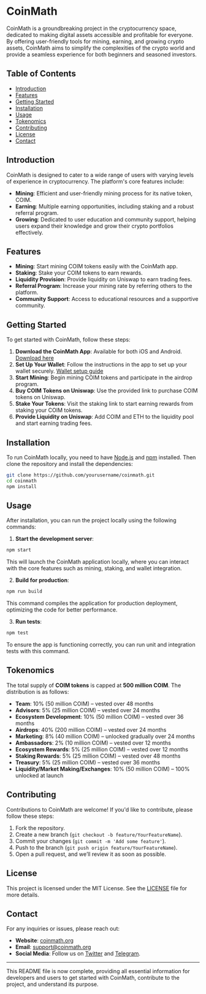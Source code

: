 # **CoinMath**

CoinMath is a groundbreaking project in the cryptocurrency space, dedicated to making digital assets accessible and profitable for everyone. By offering user-friendly tools for mining, earning, and growing crypto assets, CoinMath aims to simplify the complexities of the crypto world and provide a seamless experience for both beginners and seasoned investors.

## **Table of Contents**

- [Introduction](#introduction)
- [Features](#features)
- [Getting Started](#getting-started)
- [Installation](#installation)
- [Usage](#usage)
- [Tokenomics](#tokenomics)
- [Contributing](#contributing)
- [License](#license)
- [Contact](#contact)

## **Introduction**

CoinMath is designed to cater to a wide range of users with varying levels of experience in cryptocurrency. The platform's core features include:

- **Mining**: Efficient and user-friendly mining process for its native token, COIM.
- **Earning**: Multiple earning opportunities, including staking and a robust referral program.
- **Growing**: Dedicated to user education and community support, helping users expand their knowledge and grow their crypto portfolios effectively.

## **Features**

- **Mining**: Start mining COIM tokens easily with the CoinMath app.
- **Staking**: Stake your COIM tokens to earn rewards.
- **Liquidity Provision**: Provide liquidity on Uniswap to earn trading fees.
- **Referral Program**: Increase your mining rate by referring others to the platform.
- **Community Support**: Access to educational resources and a supportive community.

## **Getting Started**

To get started with CoinMath, follow these steps:

1. **Download the CoinMath App**: Available for both iOS and Android. [Download here](https://bit.ly/coinmathapp)
2. **Set Up Your Wallet**: Follow the instructions in the app to set up your wallet securely. [Wallet setup guide](https://coinmath.org/adding-the-base-network-and-coinmath-token-to-any-web3-wallet/)
3. **Start Mining**: Begin mining COIM tokens and participate in the airdrop program.
4. **Buy COIM Tokens on Uniswap**: Use the provided link to purchase COIM tokens on Uniswap.
5. **Stake Your Tokens**: Visit the staking link to start earning rewards from staking your COIM tokens.
6. **Provide Liquidity on Uniswap**: Add COIM and ETH to the liquidity pool and start earning trading fees.

## **Installation**

To run CoinMath locally, you need to have [Node.js](https://nodejs.org/) and [npm](https://www.npmjs.com/) installed. Then clone the repository and install the dependencies:

```bash
git clone https://github.com/yourusername/coinmath.git
cd coinmath
npm install
```

## **Usage**

After installation, you can run the project locally using the following commands:

1. **Start the development server**:

```bash
npm start
```

This will launch the CoinMath application locally, where you can interact with the core features such as mining, staking, and wallet integration.

2. **Build for production**:

```bash
npm run build
```

This command compiles the application for production deployment, optimizing the code for better performance.

3. **Run tests**:

```bash
npm test
```

To ensure the app is functioning correctly, you can run unit and integration tests with this command.

## **Tokenomics**

The total supply of **COIM tokens** is capped at **500 million COIM**. The distribution is as follows:

- **Team**: 10% (50 million COIM) – vested over 48 months
- **Advisors**: 5% (25 million COIM) – vested over 24 months
- **Ecosystem Development**: 10% (50 million COIM) – vested over 36 months
- **Airdrops**: 40% (200 million COIM) – vested over 24 months
- **Marketing**: 8% (40 million COIM) – unlocked gradually over 24 months
- **Ambassadors**: 2% (10 million COIM) – vested over 12 months
- **Ecosystem Rewards**: 5% (25 million COIM) – vested over 12 months
- **Staking Rewards**: 5% (25 million COIM) – vested over 48 months
- **Treasury**: 5% (25 million COIM) – vested over 36 months
- **Liquidity/Market Making/Exchanges**: 10% (50 million COIM) – 100% unlocked at launch

## **Contributing**

Contributions to CoinMath are welcome! If you'd like to contribute, please follow these steps:

1. Fork the repository.
2. Create a new branch (`git checkout -b feature/YourFeatureName`).
3. Commit your changes (`git commit -m 'Add some feature'`).
4. Push to the branch (`git push origin feature/YourFeatureName`).
5. Open a pull request, and we’ll review it as soon as possible.

## **License**

This project is licensed under the MIT License. See the [LICENSE](LICENSE) file for more details.

## **Contact**

For any inquiries or issues, please reach out:

- **Website**: [coinmath.org](https://coinmath.org)
- **Email**: support@coinmath.org
- **Social Media**: Follow us on [Twitter](https://twitter.com/coinmath_app) and [Telegram](https://t.me/CoinMath_app).

---

This README file is now complete, providing all essential information for developers and users to get started with CoinMath, contribute to the project, and understand its purpose.
